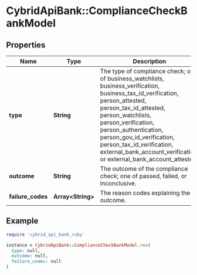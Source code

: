 # CybridApiBank::ComplianceCheckBankModel

## Properties

| Name | Type | Description | Notes |
| ---- | ---- | ----------- | ----- |
| **type** | **String** | The type of compliance check; one of business_watchlists, business_verification, business_tax_id_verification, person_attested, person_tax_id_attested, person_watchlists, person_verification, person_authentication, person_gov_id_verification, person_tax_id_verification, external_bank_account_verification, or external_bank_account_attested. |  |
| **outcome** | **String** | The outcome of the compliance check; one of passed, failed, or inconclusive. |  |
| **failure_codes** | **Array&lt;String&gt;** | The reason codes explaining the outcome. | [optional] |

## Example

```ruby
require 'cybrid_api_bank_ruby'

instance = CybridApiBank::ComplianceCheckBankModel.new(
  type: null,
  outcome: null,
  failure_codes: null
)
```

